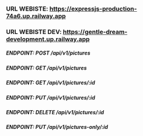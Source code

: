 ### URL WEBISTE: https://expressjs-production-74a6.up.railway.app

### URL WEBISTE DEV: https://gentle-dream-development.up.railway.app

##### ENDPOINT: POST /api/v1/pictures

##### ENDPOINT: GET /api/v1/pictures

##### ENDPOINT: GET /api/v1/pictures/:id

##### ENDPOINT: PUT /api/v1/pictures/:id

##### ENDPOINT: DELETE /api/v1/pictures/:id

##### ENDPOINT: PUT /api/v1/pictures-only/:id
